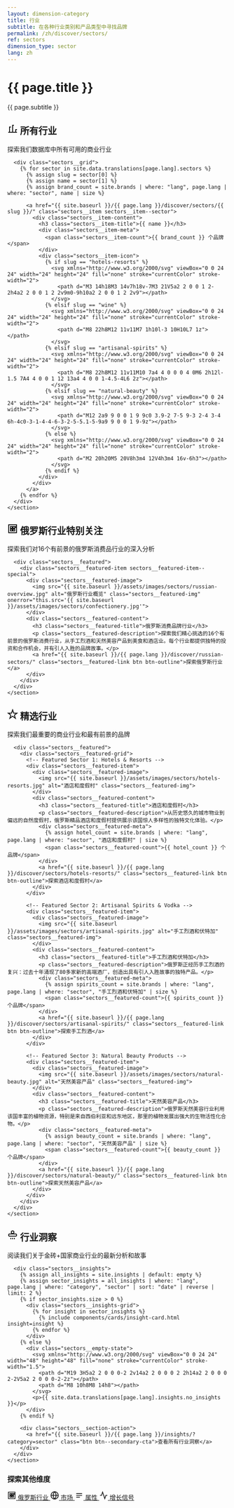 ```yaml
---
layout: dimension-category
title: 行业
subtitle: 在各种行业类别和产品类型中寻找品牌
permalink: /zh/discover/sectors/
ref: sectors
dimension_type: sector
lang: zh
---
```


<!-- Hero Panel -->
<div class="panel panel--hero">
  <div class="panel__content">
    <h1 class="panel__heading-primary sectors__title">{{ page.title }}</h1>
    <p class="panel__subtitle">{{ page.subtitle }}</p>
  </div>
</div>

<!-- All Sectors Grid Panel -->
<div class="panel panel--light">
  <div class="panel__content">
    <!-- All Sectors Grid -->
    <section class="sectors__section">
      <div class="sectors__section-header">
        <h2 class="sectors__section-title">
          <span class="sectors__icon sectors__icon--all">
            <svg xmlns="http://www.w3.org/2000/svg" viewBox="0 0 24 24" width="24" height="24" fill="none" stroke="currentColor" stroke-width="2">
              <path d="M2 20h20M5 20V8h3m4 12V4h3m4 16v-6h3"></path>
            </svg>
          </span>
          所有行业
        </h2>
        <p class="sectors__section-description">探索我们数据库中所有可用的商业行业</p>
      </div>
      
      <div class="sectors__grid">
        {% for sector in site.data.translations[page.lang].sectors %}
          {% assign slug = sector[0] %}
          {% assign name = sector[1] %}
          {% assign brand_count = site.brands | where: "lang", page.lang | where: "sector", name | size %}
          
          <a href="{{ site.baseurl }}/{{ page.lang }}/discover/sectors/{{ slug }}/" class="sectors__item sectors__item--sector">
            <div class="sectors__item-content">
              <h3 class="sectors__item-title">{{ name }}</h3>
              <div class="sectors__item-meta">
                <span class="sectors__item-count">{{ brand_count }} 个品牌</span>
              </div>
              <div class="sectors__item-icon">
                {% if slug == "hotels-resorts" %}
                  <svg xmlns="http://www.w3.org/2000/svg" viewBox="0 0 24 24" width="24" height="24" fill="none" stroke="currentColor" stroke-width="2">
                    <path d="M3 14h18M3 14v7h18v-7M3 21V5a2 2 0 0 1 2-2h4a2 2 0 0 1 2 2v9m0-9h10a2 2 0 0 1 2 2v9"></path>
                  </svg>
                {% elsif slug == "wine" %}
                  <svg xmlns="http://www.w3.org/2000/svg" viewBox="0 0 24 24" width="24" height="24" fill="none" stroke="currentColor" stroke-width="2">
                    <path d="M8 22h8M12 11v11M7 1h10l-3 10H10L7 1z"></path>
                  </svg>
                {% elsif slug == "artisanal-spirits" %}
                  <svg xmlns="http://www.w3.org/2000/svg" viewBox="0 0 24 24" width="24" height="24" fill="none" stroke="currentColor" stroke-width="2">
                    <path d="M8 22h8M12 11v11M10 7a4 4 0 0 0 4 0M6 2h12l-1.5 7A4 4 0 0 1 12 13a4 4 0 0 1-4.5-4L6 2z"></path>
                  </svg>
                {% elsif slug == "natural-beauty" %}
                  <svg xmlns="http://www.w3.org/2000/svg" viewBox="0 0 24 24" width="24" height="24" fill="none" stroke="currentColor" stroke-width="2">
                    <path d="M12 2a9 9 0 0 1 9 9c0 3.9-2 7-5 9-3 2-4 3-4 6h-4c0-3-1-4-4-6-3-2-5-5.1-5-9a9 9 0 0 1 9-9z"></path>
                  </svg>
                {% else %}
                  <svg xmlns="http://www.w3.org/2000/svg" viewBox="0 0 24 24" width="24" height="24" fill="none" stroke="currentColor" stroke-width="2">
                    <path d="M2 20h20M5 20V8h3m4 12V4h3m4 16v-6h3"></path>
                  </svg>
                {% endif %}
              </div>
            </div>
          </a>
        {% endfor %}
      </div>
    </section>
  </div>
</div>

<!-- Russian Sectors Special Focus Panel -->
<div class="panel panel--primary-soft">
  <div class="panel__content">
    <section class="sectors__section">
      <div class="sectors__section-header">
        <h2 class="sectors__section-title">
          <span class="sectors__icon sectors__icon--russian">
            <svg xmlns="http://www.w3.org/2000/svg" viewBox="0 0 24 24" width="24" height="24" fill="none" stroke="currentColor" stroke-width="2">
              <path d="M3 3h18v18H3V3zm4 4h4v4H7V7zm0 6h4v4H7v-4zm6-6h4v4h-4V7zm6 0h2v2h-2V7zm-6 6h4v4h-4v-4z"></path>
            </svg>
          </span>
          俄罗斯行业特别关注
        </h2>
        <p class="sectors__section-description">探索我们对16个有前景的俄罗斯消费品行业的深入分析</p>
      </div>
      
      <div class="sectors__featured">
        <div class="sectors__featured-item sectors__featured-item--special">
          <div class="sectors__featured-image">
            <img src="{{ site.baseurl }}/assets/images/sectors/russian-overview.jpg" alt="俄罗斯行业概览" class="sectors__featured-img" onerror="this.src='{{ site.baseurl }}/assets/images/sectors/confectionery.jpg'">
          </div>
          <div class="sectors__featured-content">
            <h3 class="sectors__featured-title">俄罗斯消费品牌行业</h3>
            <p class="sectors__featured-description">探索我们精心挑选的16个有前景的俄罗斯消费行业，从手工烈酒和天然美容产品到美食和酒店业。每个行业都提供独特的投资和合作机会，并有引人入胜的品牌故事。</p>
            <a href="{{ site.baseurl }}/{{ page.lang }}/discover/russian-sectors/" class="sectors__featured-link btn btn-outline">探索俄罗斯行业</a>
          </div>
        </div>
      </div>
    </section>
  </div>
</div>

<!-- Featured Sectors Panel -->
<div class="panel panel--light">
  <div class="panel__content">
    <section class="sectors__section">
      <div class="sectors__section-header">
        <h2 class="sectors__section-title">
          <span class="sectors__icon sectors__icon--featured">
            <svg xmlns="http://www.w3.org/2000/svg" viewBox="0 0 24 24" width="24" height="24" fill="none" stroke="currentColor" stroke-width="2">
              <path d="M12 2l2.4 7.4h7.6l-6 4.6 2.3 7-6.3-4.6-6.3 4.6 2.3-7-6-4.6h7.6z"></path>
            </svg>
          </span>
          精选行业
        </h2>
        <p class="sectors__section-description">探索我们最重要的商业行业和最有前景的品牌</p>
      </div>
      
      <div class="sectors__featured">
        <div class="sectors__featured-grid">
          <!-- Featured Sector 1: Hotels & Resorts -->
          <div class="sectors__featured-item">
            <div class="sectors__featured-image">
              <img src="{{ site.baseurl }}/assets/images/sectors/hotels-resorts.jpg" alt="酒店和度假村" class="sectors__featured-img">
            </div>
            <div class="sectors__featured-content">
              <h3 class="sectors__featured-title">酒店和度假村</h3>
              <p class="sectors__featured-description">从历史悠久的城市物业到偏远的自然度假村，俄罗斯精品酒店和度假村提供展示该国惊人多样性的独特文化体验。</p>
              <div class="sectors__featured-meta">
                {% assign hotel_count = site.brands | where: "lang", page.lang | where: "sector", "酒店和度假村" | size %}
                <span class="sectors__featured-count">{{ hotel_count }} 个品牌</span>
              </div>
              <a href="{{ site.baseurl }}/{{ page.lang }}/discover/sectors/hotels-resorts/" class="sectors__featured-link btn btn-outline">探索酒店和度假村</a>
            </div>
          </div>
          
          <!-- Featured Sector 2: Artisanal Spirits & Vodka -->
          <div class="sectors__featured-item">
            <div class="sectors__featured-image">
              <img src="{{ site.baseurl }}/assets/images/sectors/artisanal-spirits.jpg" alt="手工烈酒和伏特加" class="sectors__featured-img">
            </div>
            <div class="sectors__featured-content">
              <h3 class="sectors__featured-title">手工烈酒和伏特加</h3>
              <p class="sectors__featured-description">俄罗斯正经历手工烈酒的复兴：过去十年涌现了80多家新的高端酒厂，创造出具有引人入胜故事的独特产品。</p>
              <div class="sectors__featured-meta">
                {% assign spirits_count = site.brands | where: "lang", page.lang | where: "sector", "手工烈酒和伏特加" | size %}
                <span class="sectors__featured-count">{{ spirits_count }} 个品牌</span>
              </div>
              <a href="{{ site.baseurl }}/{{ page.lang }}/discover/sectors/artisanal-spirits/" class="sectors__featured-link btn btn-outline">探索手工烈酒</a>
            </div>
          </div>
          
          <!-- Featured Sector 3: Natural Beauty Products -->
          <div class="sectors__featured-item">
            <div class="sectors__featured-image">
              <img src="{{ site.baseurl }}/assets/images/sectors/natural-beauty.jpg" alt="天然美容产品" class="sectors__featured-img">
            </div>
            <div class="sectors__featured-content">
              <h3 class="sectors__featured-title">天然美容产品</h3>
              <p class="sectors__featured-description">俄罗斯天然美容行业利用该国丰富的植物资源，特别是来自西伯利亚和远东地区，那里的植物发展出强大的生物活性化合物。</p>
              <div class="sectors__featured-meta">
                {% assign beauty_count = site.brands | where: "lang", page.lang | where: "sector", "天然美容产品" | size %}
                <span class="sectors__featured-count">{{ beauty_count }} 个品牌</span>
              </div>
              <a href="{{ site.baseurl }}/{{ page.lang }}/discover/sectors/natural-beauty/" class="sectors__featured-link btn btn-outline">探索天然美容产品</a>
            </div>
          </div>
        </div>
      </div>
    </section>
  </div>
</div>

<!-- Related Insights Panel -->
<div class="panel panel--accent-soft">
  <div class="panel__content">
    <section class="sectors__section">
      <div class="sectors__section-header">
        <h2 class="sectors__section-title">
          <span class="sectors__icon sectors__icon--insights">
            <svg xmlns="http://www.w3.org/2000/svg" viewBox="0 0 24 24" width="24" height="24" fill="none" stroke="currentColor" stroke-width="2">
              <path d="M12 2a3 3 0 0 0 0 6 3 3 0 0 0 0-6z"></path>
              <path d="M19 9H5a2 2 0 0 0-2 2v1a2 2 0 0 0 2 2h14a2 2 0 0 0 2-2v-1a2 2 0 0 0-2-2z"></path>
              <path d="M12 18v3M8 18v3M16 18v3"></path>
            </svg>
          </span>
          行业洞察
        </h2>
        <p class="sectors__section-description">阅读我们关于金砖+国家商业行业的最新分析和故事</p>
      </div>
      
      <div class="sectors__insights">
        {% assign all_insights = site.insights | default: empty %}
        {% assign sector_insights = all_insights | where: "lang", page.lang | where: "category", "sector" | sort: "date" | reverse | limit: 2 %}
        {% if sector_insights.size > 0 %}
          <div class="sectors__insights-grid">
            {% for insight in sector_insights %}
              {% include components/cards/insight-card.html insight=insight %}
            {% endfor %}
          </div>
        {% else %}
          <div class="sectors__empty-state">
            <svg xmlns="http://www.w3.org/2000/svg" viewBox="0 0 24 24" width="48" height="48" fill="none" stroke="currentColor" stroke-width="1.5">
              <path d="M19 3H5a2 2 0 0 0-2 2v14a2 2 0 0 0 2 2h14a2 2 0 0 0 2-2V5a2 2 0 0 0-2-2z"></path>
              <path d="M8 10h8M8 14h8"></path>
            </svg>
            <p>{{ site.data.translations[page.lang].insights.no_insights }}</p>
          </div>
        {% endif %}
        
        <div class="sectors__section-action">
          <a href="{{ site.baseurl }}/{{ page.lang }}/insights/?category=sector" class="btn btn--secondary-cta">查看所有行业洞察</a>
        </div>
      </div>
    </section>
  </div>
</div>

<!-- All Categories Link Panel -->
<div class="panel panel--light">
  <div class="panel__content">
    <div class="sectors__navigation">
      <h3 class="sectors__navigation-title">探索其他维度</h3>
      <div class="sectors__navigation-links">
        <a href="{{ site.baseurl }}/{{ page.lang }}/discover/russian-sectors/" class="sectors__navigation-link sectors__navigation-link--russian-sectors">
          <span class="sectors__navigation-icon">
            <svg xmlns="http://www.w3.org/2000/svg" viewBox="0 0 24 24" width="20" height="20" fill="none" stroke="currentColor" stroke-width="2">
              <path d="M3 3h18v18H3V3zm4 4h4v4H7V7zm0 6h4v4H7v-4zm6-6h4v4h-4V7zm6 0h2v2h-2V7zm-6 6h4v4h-4v-4z"></path>
            </svg>
          </span>
          俄罗斯行业
        </a>
        <a href="{{ site.baseurl }}/{{ page.lang }}/discover/markets/" class="sectors__navigation-link sectors__navigation-link--market">
          <span class="sectors__navigation-icon">
            <svg xmlns="http://www.w3.org/2000/svg" viewBox="0 0 24 24" width="20" height="20" fill="none" stroke="currentColor" stroke-width="2">
              <circle cx="12" cy="12" r="10"></circle>
              <path d="M2 12h20M12 2a15.3 15.3 0 0 1 4 10 15.3 15.3 0 0 1-4 10a15.3 15.3 0 0 1-4-10a15.3 15.3 0 0 1 4-10z"></path>
            </svg>
          </span>
          市场
        </a>
        <a href="{{ site.baseurl }}/{{ page.lang }}/discover/attributes/" class="sectors__navigation-link sectors__navigation-link--attribute">
          <span class="sectors__navigation-icon">
            <svg xmlns="http://www.w3.org/2000/svg" viewBox="0 0 24 24" width="20" height="20" fill="none" stroke="currentColor" stroke-width="2">
              <path d="M4 7h16M4 12h16M4 17h10"></path>
            </svg>
          </span>
          属性
        </a>
        <a href="{{ site.baseurl }}/{{ page.lang }}/discover/signals/" class="sectors__navigation-link sectors__navigation-link--signal">
          <span class="sectors__navigation-icon">
            <svg xmlns="http://www.w3.org/2000/svg" viewBox="0 0 24 24" width="20" height="20" fill="none" stroke="currentColor" stroke-width="2">
              <path d="M22 12h-4l-3 9L9 3l-3 9H2"></path>
            </svg>
          </span>
          增长信号
        </a>
      </div>
    </div>
  </div>
</div>